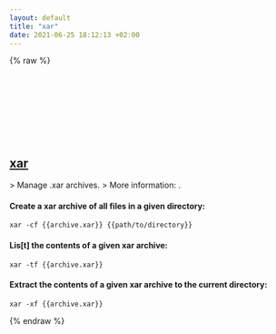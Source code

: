 ```yaml
---
layout: default
title: "xar"
date: 2021-06-25 18:12:13 +02:00
---
```

{% raw %}
<h2 id="xar">
  <a href="/en/osx/xar.html">xar</a> <a href="#xar"><svg class="icon">
    <use href="/assets/images/unicode_sprite.svg#link" />
  </svg></a>
</h2>
> Manage .xar archives.
> More information: <https://manned.org/xar>.

#### Create a xar archive of all files in a given directory:
```shell
xar -cf {{archive.xar}} {{path/to/directory}}
```
#### Lis[t] the contents of a given xar archive:
```shell
xar -tf {{archive.xar}}
```
#### Extract the contents of a given xar archive to the current directory:
```shell
xar -xf {{archive.xar}}
```
{% endraw %}